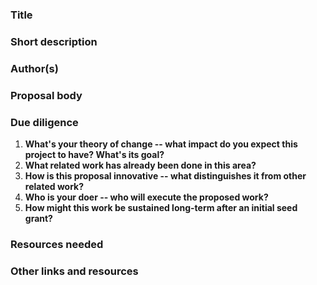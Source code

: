 <!--

Please note that by submitting a PR with a new proposal, you agree to release this proposal text under the Creative Commons Zero v1.0 Universal license. See https://github.com/PlaintextGroup/oss-virtual-incubator/blob/main/LICENSE.

If you'd like to submit a proposal yourself, you have two options:

1. Fork this repo and make a copy of [PROPOSAL-TEMPLATE.md](PROPOSAL-TEMPLATE.md). Write up your proposal in the `proposals` directory, then [make a pull request](https://github.com/PlaintextGroup/oss-virtual-incubator/pulls) to this repository.
2. If you'd rather just use a form, [fill out this form][form]. Unless you tell us otherwise, we will copy over your proposal to this GitHub repository.

Please remove this header comment once you submit a proposal (so the markdown preview shows up properly).

-->

### Title

<!-- A short, pithy title for the proposal. -->

### Short description

<!-- A short, one-sentence description of the proposal. -->

### Author(s)

<!-- Put your GitHub username(s) here. The proposal author(s) will "own" the proposal and will be able to accept future PRs that change it. -->

### Proposal body

<!-- Explain your proposal. Add as much as you want, within reason! -->

### Due diligence

<!-- Please answer the following due diligence questions; it's okay to answer "N/A" if you don't know yet. -->

1. **What's your theory of change -- what impact do you expect this project to have? What's its goal?** <!-- Insert answer here --> 
2. **What related work has already been done in this area?** <!-- Insert answer here --> 
3. **How is this proposal innovative -- what distinguishes it from other related work?** <!-- -->
4. **Who is your doer -- who will execute the proposed work?** <!-- Insert answer here -->
5. **How might this work be sustained long-term after an initial seed grant?** <!-- Insert answer here -->

### Resources needed

<!-- What resources are needed (grant money, advisors, expertise, etc.) to realize this proposal? -->

### Other links and resources

<!-- Add any other links, images, or resources that are relevant to the proposal -->
